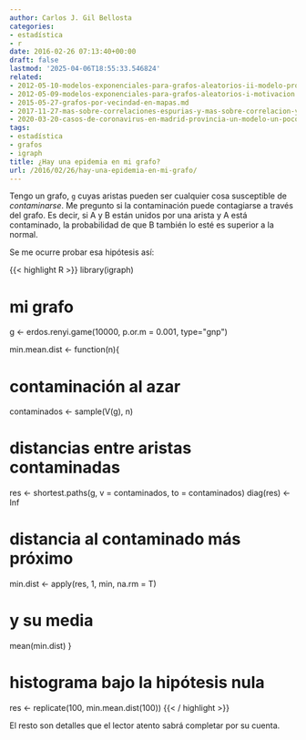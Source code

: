 ```yaml
---
author: Carlos J. Gil Bellosta
categories:
- estadística
- r
date: 2016-02-26 07:13:40+00:00
draft: false
lastmod: '2025-04-06T18:55:33.546824'
related:
- 2012-05-10-modelos-exponenciales-para-grafos-aleatorios-ii-modelo-probabilistico.md
- 2012-05-09-modelos-exponenciales-para-grafos-aleatorios-i-motivacion.md
- 2015-05-27-grafos-por-vecindad-en-mapas.md
- 2017-11-27-mas-sobre-correlaciones-espurias-y-mas-sobre-correlacion-y-causalidad.md
- 2020-03-20-casos-de-coronavirus-en-madrid-provincia-un-modelo-un-poco-menos-crudo-basado-en-la-mortalidad-ii.md
tags:
- estadística
- grafos
- igraph
title: ¿Hay una epidemia en mi grafo?
url: /2016/02/26/hay-una-epidemia-en-mi-grafo/
---
```


Tengo un grafo, `g` cuyas aristas pueden ser cualquier cosa susceptible de _contaminarse_. Me pregunto si la contaminación puede contagiarse a través del grafo. Es decir, si A y B están unidos por una arista y A está contaminado, la probabilidad de que B también lo esté es superior a la normal.

Se me ocurre probar esa hipótesis así:

{{< highlight R >}}
library(igraph)

# mi grafo
g <- erdos.renyi.game(10000,
  p.or.m = 0.001, type="gnp")

min.mean.dist <- function(n){
  # contaminación al azar
  contaminados <- sample(V(g), n)

  # distancias entre aristas contaminadas
  res <- shortest.paths(g,
    v = contaminados, to = contaminados)
  diag(res) <- Inf

  # distancia al contaminado más próximo
  min.dist <- apply(res, 1, min, na.rm = T)

  # y su media
  mean(min.dist)
}

# histograma bajo la hipótesis nula
res <- replicate(100, min.mean.dist(100))
{{< / highlight >}}

El resto son detalles que el lector atento sabrá completar por su cuenta.